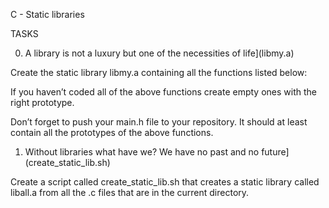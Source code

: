 C - Static libraries
 
TASKS
 
0. A library is not a luxury but one of the necessities of life](libmy.a)
 
Create the static library libmy.a containing all the functions listed below:
 
If you haven’t coded all of the above functions create empty ones with the right prototype.
 
Don’t forget to push your main.h file to your repository. It should at least contain all the prototypes of the above functions.
 
1. Without libraries what have we? We have no past and no future](create_static_lib.sh)
 
Create a script called create_static_lib.sh that creates a static library called liball.a from all the .c files that are in the current directory.


